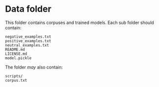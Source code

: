# Data folder
This folder contains corpuses and trained models. Each sub folder should contain:
```
negative_examples.txt
positive_examples.txt
neutral_examples.txt
README.md
LICENSE.md
model.pickle
```

The folder *may* also contain:
```
scripts/
corpus.txt
```
